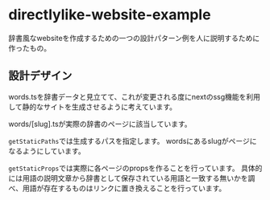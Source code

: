 # directlylike-website-example

辞書風なwebsiteを作成するための一つの設計パターン例を人に説明するために作ったもの。

## 設計デザイン

words.tsを辞書データと見立てて、これが変更される度にnextのssg機能を利用して静的なサイトを生成させるように考えています。

words/[slug].tsが実際の辞書のページに該当しています。

`getStaticPaths`では生成するパスを指定します。
wordsにあるslugがページになるようにしています。

`getStaticProps`では実際に各ページのpropsを作ることを行っています。
具体的には用語の説明文章から辞書として保存されている用語と一致する無いかを調べ、用語が存在するものはリンクに置き換えることを行っています。